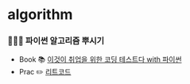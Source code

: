 # algorithm

### 👩🏻‍💻 파이썬 알고리즘 뿌시기
- Book 📚 [이것이 취업을 위한 코딩 테스트다 with 파이썬](http://www.kyobobook.co.kr/product/detailViewKor.laf?barcode=9791162243077&gclid=Cj0KCQjwl7qSBhD-ARIsACvV1X293q5tzBn5ybF84fvp9nTN8vFn7L9O0Z2pTdPUpvn1lwPqvMtae6gaAmQQEALw_wcB)
- Prac ✏️ [리트코드](https://leetcode.com/problemset/all/)